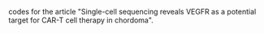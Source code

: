 codes for the article "Single-cell sequencing reveals VEGFR as a potential target for CAR-T cell therapy in chordoma".
